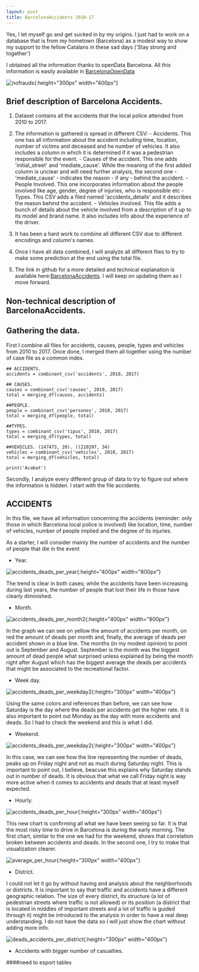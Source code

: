 ```yaml
---
layout: post
title: BarcelonaAccidents 2010-17
---
```


Yes, I let myself go and get sucked in by my origins. I just had to work on a database that is from my hometown (Barcelona) as a modest way to show my support to the fellow Catalans in these sad days ('Stay strong and together')

I obtained all the information thanks to openData Barcelona. All this information is easily available in [BarcelonaOpenData](http://opendata-ajuntament.barcelona.cat/en/)

![nofrauds](/images/BCN01.jpg){:height="300px" width="400px"}


## Brief description of Barcelona Accidents.

  1. Dataset contains all the accidents that the local police attended from 2010 to 2017.
  2. The information is gathered is spread in different CSV:
    - Accidents.
    This one has all information about the accident including time, location, number of victims and deceased and he number of vehicles. It also includes a column in which it is determined
    if it was a pedestrian responsible for the event.
    - Causes of the accident.
    This one adds 'initial_street' and 'mediate_cause'. While the meaning of the first added column is unclear and will need further analysis, the second one -'mediate_cause' - indicates the reason - if any - behind the accident.
    - People Involved.
    This one incorporates information about the people involved like age, gender, degree of injuries, who is responsible etc
    - Types.
    This CSV adds a filed named 'accidents_details' and it describes the reason behind the accident.
    - Vehicles involved.
    This file adds a bunch of details about the vehicle involved from a description of it up to its model and brand name. It also includes info about the experience of the driver.

  3. It has been a hard work to combine all different CSV due to different encodings and column's
  names.
  4. Once I have all data combined, I will analyze all different files to try to make some prediction at the end using the total file.
  5. The link in github for a more detailed and technical explanation is available here:[BarcelonaAccidents](https://github.com/AlexChicote/BarcelonaAccidents). I will keep on updating them as I move forward.


## Non-technical description of BarcelonaAccidents.

## Gathering the data.

First I combine all files for accidents, causes, people, types and vehicles from 2010 to 2017. Once done, I merged them all together using the number of case file as a common index.

```
## ACCIDENTS.
accidents = combinant_csv('accidents', 2010, 2017)

## CAUSES.
causes = combinant_csv('causes', 2010, 2017)
total = merging_df(causes, accidents)

##PEOPLE.
people = combinant_csv('persones', 2010, 2017)
total = merging_df(people, total)

##TYPES.
types = combinant_csv('tipus', 2010, 2017)
total = merging_df(types, total)

##VEHICLES. (147473, 20). ((210297, 34)
vehicles = combinant_csv('vehicles', 2010, 2017)
total = merging_df(vehicles, total)

print('Acabat')
```

Secondly, I analyze every different group of data to try to figure out where the information is hidden. I start with the file accidents.

## ACCIDENTS

In this file, we have all information concerning the accidents (reminder: only those in which Barcelona local police is involved) like location, time, number of vehicles, number of people implied and the degree of its injuries.

As a starter, I will consider mainly the number of accidents and the number of people that die in the event


* Year.

![accidents_deads_per_year](/images/accidents_deads_per_year.png){:height="400px" width="800px"}

The trend is clear in both cases; while the accidents have been increasing during last years, the number of people that lost their life in those have clearly diminished.

* Month.

![accidents_deads_per_month2](/images/accidents_deads_per_month2.png){:height="400px" width="800px"}

In the graph we can see on yellow the amount of accidents per month, on red the amount of deads per month and, finally, the average of deads per accident shown in a blue line.
The months (in my modest opinion) to point out is September and August. September is the month was the biggest amount of dead people what surprised unless explained by being the month right after August which has the biggest average the deads per accidents that might be associated to the  recreational factor.

* Week day.

![accidents_deads_per_weekday2](/images/accidents_deads_per_weekday2.png){:height="300px" width="400px"}

Using the same colors and references than before, we can see how Saturday is the day where the deads per accidents get the higher rate. It is also important to point out Monday as the day with more accidents and deads. So I had to check the weekend and this is what I did.

* Weekend.

![accidents_deads_per_weekday2](/images/accidents_deads_per_weekday2.png){:height="300px" width="400px"}

In this case, we can see how the line representing the number of deads, peaks up on Friday night and not as much during Saturday night. This is important to point out, I believe, beacuse this explains why Saturday stands out in number of deads. It is obvious that what we call Friday night is way more active when it comes to accidents and deads that at least myself expected.

* Hourly.

![accidents_deads_per_hour](/images/accidents_deads_per_hour.png){:height="300px" width="400px"}

This new chart is confirming all what we have been seeing so far. It is that the most risky time to drive in Barcelona is during the early morning. The first chart, similar to the one we had for the weekend, shows that correlation broken between accidents and deads. In the second one, I try to make that visualization clearer.

![average_per_hour](/images/average_per_hour.png){:height="300px" width="400px"}

* District.

I could not let it go by without having and analysis about the neighborhoods or districts. It is important to say that traffic and accidents have a different geographic relation. The size of every district, its structure (a lot of pedestrian streets where traffic is not allowed) or its position (a district that is located in middles of important streets and a lot of traffic is guided through it) might be introduced to the analysis in order to have a real deep understanding. I do not have the data so I will just show the chart without adding more info.

![deads_accidents_per_district](/images/deads_accidents_per_district.png){:height="300px" width="400px"}

* Accidents with bigger number of casualties.

####need to esport tables
